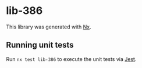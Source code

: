 # lib-386

This library was generated with [Nx](https://nx.dev).

## Running unit tests

Run `nx test lib-386` to execute the unit tests via [Jest](https://jestjs.io).
